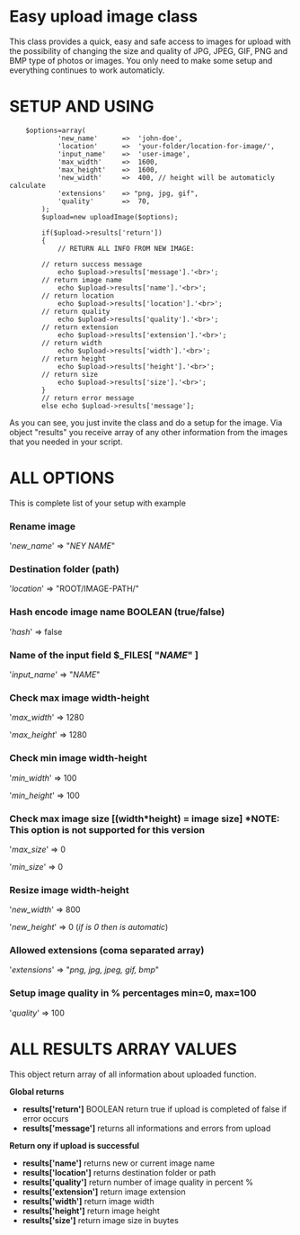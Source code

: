Easy upload image class
=======================
This class provides a quick, easy and safe access to images for upload with the possibility of changing the size and quality of JPG, JPEG, GIF, PNG and BMP type of photos or images. You only need to make some setup and everything continues to work automaticly.

SETUP AND USING
=======================
```
    $options=array(
			'new_name'		=>	'john-doe',
			'location'		=>	'your-folder/location-for-image/',
			'input_name'	=>	'user-image',
			'max_width'		=>	1600,
			'max_height'	=>	1600,
			'new_width'		=>	400, // height will be automaticly calculate
			'extensions'	=> "png, jpg, gif",
			'quality'		=>	70,
		);
		$upload=new uploadImage($options);
		
		if($upload->results['return'])
		{
			// RETURN ALL INFO FROM NEW IMAGE:
			
		// return success message
			echo $upload->results['message'].'<br>';
		// return image name
			echo $upload->results['name'].'<br>';
		// return location
			echo $upload->results['location'].'<br>';
		// return quality
			echo $upload->results['quality'].'<br>';
		// return extension
			echo $upload->results['extension'].'<br>';
		// return width
			echo $upload->results['width'].'<br>';
		// return height
			echo $upload->results['height'].'<br>';
		// return size
			echo $upload->results['size'].'<br>';
		}
		// return error message
		else echo $upload->results['message'];
```
As you can see, you just invite the class and do a setup for the image. Via object "results" you receive array of any other information from the images that you needed in your script.

ALL OPTIONS
=======================
This is complete list of your setup with example

### Rename image

'*new_name*'		=>	"*NEY NAME*"

### Destination folder (path)

'*location*'		=>	"ROOT/IMAGE-PATH/"

### Hash encode image name BOOLEAN (true/false)

'*hash*'			=>	false

### Name of the input field $_FILES[ "*NAME*" ]

'*input_name*'	=>	"*NAME*"

### Check max image width-height

'*max_width*'		=>	1280

'*max_height*'	=>	1280

### Check min image width-height

'*min_width*'		=>	100

'*min_height*'	=>	100

### Check max image size [(width*height) = image size] *NOTE: This option is not supported for this version

'*max_size*'		=>	0

'*min_size*'		=>	0

### Resize image width-height

'*new_width*'		=>	800

'*new_height*'	=>	0  (*if is 0 then is automatic*)

### Allowed extensions (coma separated array)

'*extensions*'	=> "*png, jpg, jpeg, gif, bmp*"

### Setup image quality in % percentages min=0, max=100

'*quality*'		=>	100

ALL RESULTS ARRAY VALUES
=======================
This object return array of all information about uploaded function.

**Global returns**
- **results['return']** BOOLEAN return true if upload is completed of false if error occurs
- **results['message']** returns all informations and errors from upload

**Return ony if upload is successful**
- **results['name']** returns new or current image name
- **results['location']** returns destination folder or path
- **results['quality']** return number of image quality in percent %
- **results['extension']** return image extension
- **results['width']** return image width
- **results['height']** return image height
- **results['size']** return image size in buytes
